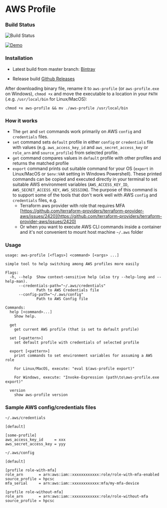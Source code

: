 # AWS Profile

### Build Status
![Build Status](https://github.com/hpcsc/aws-profile/workflows/Pipeline/badge.svg)

[![Demo](https://github.com/hpcsc/aws-profile/raw/master/aws-profile.gif)](https://github.com/hpcsc/aws-profile/raw/master/aws-profile.gif)

### Installation

- Latest build from master branch: [Bintray](https://dl.bintray.com/hpcsc/aws-profile)

- Release build [Github Releases](https://github.com/hpcsc/aws-profile/releases)

After downloading binary file, rename it to `aws-profile` (or `aws-profile.exe` on Windows), `chmod +x` and move the executable to a location in your `PATH` (.e.g. `/usr/local/bin` for Linux/MacOS):

```
chmod +x aws-profile && mv ./aws-profile /usr/local/bin
```

### How it works

- The `get` and `set` commands work primarily on AWS `config` and `credentials` files.
- `set` command sets `default` profile in either `config` or `credentials` file with values (e.g. `aws_access_key_id` and `aws_secret_access_key` or `role_arn` and `source_profile`) from selected profile.
- `get` command compares values in `default` profile with other profiles and returns the matched profile
- `export` command prints out suitable command for your OS (`export` in Linux/MacOS or `$env:VAR` setting in Windows Powershell). These printed commands can be copied and executed directly in your terminal to set suitable AWS environment variables (`AWS_ACCESS_KEY_ID`, `AWS_SECRET_ACCESS_KEY`, `AWS_SESSION`). The purpose of this command is to support some of the tools that don't work well with AWS `config` and `credentials` files, e.g. 
    - Terraform aws provider with role that requires MFA [https://github.com/terraform-providers/terraform-provider-aws/issues/2420](https://github.com/terraform-providers/terraform-provider-aws/issues/2420)
    - Or when you want to execute AWS CLI commands inside a container and it's not convenient to mount host machine `~/.aws` folder

### Usage

```
usage: aws-profile [<flags>] <command> [<args> ...]

simple tool to help switching among AWS profiles more easily

Flags:
  -h, --help  Show context-sensitive help (also try --help-long and --help-man).
      --credentials-path="~/.aws/credentials"
              Path to AWS Credentials file
      --config-path="~/.aws/config"
              Path to AWS Config file

Commands:
  help [<command>...]
    Show help.

  get
    get current AWS profile (that is set to default profile)

  set [<pattern>]
    set default profile with credentials of selected profile

  export [<pattern>]
    print commands to set environment variables for assuming a AWS role

    For Linux/MacOS, execute: "eval $(aws-profile export)"

    For Windows, execute: "Invoke-Expression (path\to\aws-profile.exe export)"

  version
    show aws-profile version
```

### Sample AWS config/credentials files

`~/.aws/credentials`

```
[default]

[some-profile]
aws_access_key_id     = xxx
aws_secret_access_key = yyy
```

`~/.aws/config`

```
[default]

[profile role-with-mfa]
role_arn       = arn:aws:iam::xxxxxxxxxxxx:role/role-with-mfa-enabled
source_profile = hpcsc
mfa_serial     = arn:aws:iam::xxxxxxxxxxxx:mfa/my-mfa-device

[profile role-without-mfa]
role_arn       = arn:aws:iam::xxxxxxxxxxxx:role/role-without-mfa
source_profile = hpcsc
```
